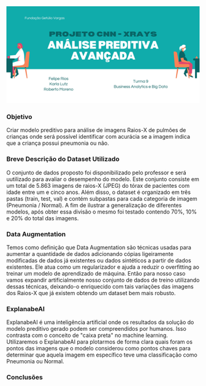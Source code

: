 <img src="https://github.com/KarlaLutz/cripto/blob/main/Funda%C3%A7%C3%A3o%20Get%C3%BAlio%20Vargas.jpg">

### Objetivo

Criar modelo preditivo para análise de imagens Raios-X de pulmões de crianças onde será possível identificar com acurácia se a imagem indica que a criança possui pneumonia ou não.

### Breve Descrição do Dataset Utilizado

O conjunto de dados proposto foi disponibilizado pelo professor e será uutilizado para avaliar o desempenho do modelo. Este conjunto consiste em um total de 5.863 imagens de raios-X (JPEG) do tórax de pacientes com idade entre um e cinco anos.
Além disso, o dataset é organizado em três pastas (train, test, val) e contém subpastas para cada categoria de imagem (Pneumonia / Normal). A fim de ilustrar a generalização de diferentes modelos, após obter essa divisão o mesmo foi testado contendo 70%, 10% e 20% do total das imagens. 

### Data Augmentation

Temos como definição que Data Augmentation são técnicas usadas para aumentar a quantidade de dados adicionando cópias ligeiramente modificadas de dados já existentes ou dados sintéticos a partir de dados existentes. Ele atua como um regularizador e ajuda a reduzir o overfitting ao treinar um modelo de aprendizado de máquina.
Então para nosso caso vamos expandir artificialmente nosso conjunto de dados de treino utilizando dessas técnicas, deixando-o enriquecido com tais variações das imagens dos Raios-X que já existem obtendo um dataset bem mais robusto.

### ExplanabeAI

ExplanabeAI é uma inteligência artificial onde os resultados da solução do modelo preditivo gerado podem ser compreendidos por humanos. Isso contrasta com o conceito de "caixa preta" no machine learning.
Utilizaremos o ExplanabeAI para plotarmos de forma clara quais foram os pontos das imagens que o modelo considerou como pontos chaves para determinar que aquela imagem em específico teve uma classificação como Pneumonia ou Normal.

### Conclusões


